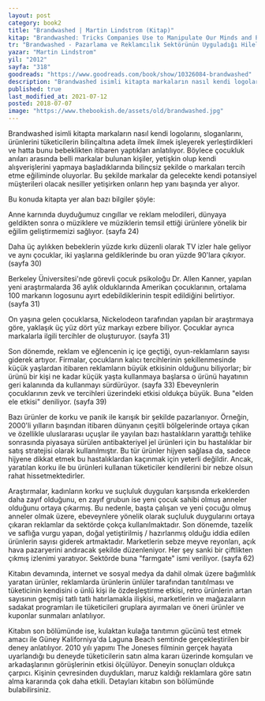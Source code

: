 ```yaml
---
layout: post  
category: book2  
title: "Brandwashed | Martin Lindstrom (Kitap)"  
kitap: "Brandwashed: Tricks Companies Use to Manipulate Our Minds and Persuade Us to Buy"  
tr: "Brandwashed - Pazarlama ve Reklamcılık Sektörünün Uyguladığı Hilelere Çarpıcı Bir Bakış"  
yazar: "Martin Lindstrom"  
yil: "2012"  
sayfa: "318"  
goodreads: "https://www.goodreads.com/book/show/10326084-brandwashed"
description: "Brandwashed isimli kitapta markaların nasıl kendi logolarını, sloganlarını, ürünlerini tüketicilerin bilinçaltına adeta ilmek ilmek işleyerek yerleştirdikleri ve hatta bunu bebeklikten itibaren yaptıkları anlatılıyor."
published: true
last_modified_at: 2021-07-12
posted: 2018-07-07
image: "https://www.thebookish.de/assets/old/brandwashed.jpg"
---
```


Brandwashed isimli kitapta markaların nasıl kendi logolarını, sloganlarını, ürünlerini tüketicilerin bilinçaltına adeta ilmek ilmek işleyerek yerleştirdikleri ve hatta bunu bebeklikten itibaren yaptıkları anlatılıyor. Böylece çocukluk anıları arasında belli markalar bulunan kişiler, yetişkin olup kendi alışverişlerini yapmaya başladıklarında bilinçsiz şekilde o markaları tercih etme eğiliminde oluyorlar. Bu şekilde markalar da gelecekte kendi potansiyel müşterileri olacak nesiller yetişirken onların hep yanı başında yer alıyor.  
  
Bu konuda kitapta yer alan bazı bilgiler şöyle:  
  
Anne karnında duyduğumuz cıngıllar ve reklam melodileri, dünyaya geldikten sonra o müziklere ve müziklerin temsil ettiği ürünlere yönelik bir eğilim geliştirmemizi sağlıyor. (sayfa 24)  
  
Daha üç aylıkken bebeklerin yüzde kırkı düzenli olarak TV izler hale geliyor ve aynı çocuklar, iki yaşlarına geldiklerinde bu oran yüzde 90'lara çıkıyor. (sayfa 30)  
  
Berkeley Üniversitesi'nde görevli çocuk psikoloğu Dr. Allen Kanner, yapılan yeni araştırmalarda 36 aylık olduklarında Amerikan çocuklarının, ortalama 100 markanın logosunu ayırt edebildiklerinin tespit edildiğini belirtiyor. (sayfa 31)  
  
On yaşına gelen çocuklarsa, Nickelodeon tarafından yapılan bir araştırmaya göre, yaklaşık üç yüz dört yüz markayı ezbere biliyor. Çocuklar ayrıca markalarla ilgili tercihler de oluşturuyor. (sayfa 31)  
  
Son dönemde, reklam ve eğlencenin iç içe geçtiği, oyun-reklamların sayısı giderek artıyor. Firmalar, çocukların kalıcı tercihlerinin şekillenmesinde küçük yaşlardan itibaren reklamların büyük etkisinin olduğunu biliyorlar; bir ürünü bir kişi ne kadar küçük yaşta kullanmaya başlarsa o ürünü hayatının geri kalanında da kullanmayı sürdürüyor. (sayfa 33) Ebeveynlerin çocuklarının zevk ve tercihleri üzerindeki etkisi oldukça büyük. Buna "elden ele etkisi" deniliyor. (sayfa 39)  
  
Bazı ürünler de korku ve panik ile karışık bir şekilde pazarlanıyor. Örneğin, 2000'li yılların başından itibaren dünyanın çeşitli bölgelerinde ortaya çıkan ve özellikle uluslararası uçuşlar ile yayılan bazı hastalıkların yarattığı tehlike sonrasında piyasaya sürülen antibakteriyel jel ürünleri için bu hastalıklar bir satış stratejisi olarak kullanılmıştır. Bu tür ürünler hijyen sağlasa da, sadece hijyene dikkat etmek bu hastalıklardan kaçınmak için yeterli değildir. Ancak, yaratılan korku ile bu ürünleri kullanan tüketiciler kendilerini bir nebze olsun rahat hissetmektedirler.  
  
Araştırmalar, kadınların korku ve suçluluk duyguları karşısında erkeklerden daha zayıf olduğunu, en zayıf grubun ise yeni çocuk sahibi olmuş anneler olduğunu ortaya çıkarmış. Bu nedenle, başta çalışan ve yeni çocuğu olmuş anneler olmak üzere, ebeveynlere yönelik olarak suçluluk duygularını ortaya çıkaran reklamlar da sektörde çokça kullanılmaktadır. Son dönemde, tazelik ve saflığa vurgu yapan, doğal yetiştirilmiş / hazırlanmış olduğu iddia edilen ürünlerin sayısı giderek artmaktadır. Marketlerin sebze meyve reyonları, açık hava pazaryerini andıracak şekilde düzenleniyor. Her şey sanki bir çiftlikten çıkmış izlenimi yaratıyor. Sektörde buna "farmgate" ismi veriliyor. (sayfa 62)  
  
Kitabın devamında, internet ve sosyal medya da dahil olmak üzere bağımlılık yaratan ürünler, reklamlarda ürünlerin ünlüler tarafından tanıtılması ve tüketicinin kendisini o ünlü kişi ile özdeşleştirme etkisi, retro ürünlerin artan sayısının geçmişi tatlı tatlı hatırlamakla ilişkisi, marketlerin ve mağazaların sadakat programları ile tüketicileri gruplara ayırmaları ve öneri ürünler ve kuponlar sunmaları anlatılıyor.  
  
Kitabın son bölümünde ise, kulaktan kulağa tanıtımın gücünü test etmek amacı ile Güney Kaliforniya'da Laguna Beach semtinde gerçekleştirilen bir deney anlatılıyor. 2010 yılı yapımı The Joneses filminin gerçek hayata uyarlandığı bu deneyde tüketicilerin satın alma kararı üzerinde komşuları ve arkadaşlarının görüşlerinin etkisi ölçülüyor. Deneyin sonuçları oldukça çarpıcı. Kişinin çevresinden duydukları, maruz kaldığı reklamlara göre satın alma kararında çok daha etkili. Detayları kitabın son bölümünde bulabilirsiniz.  
